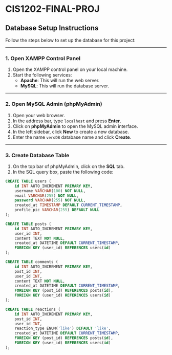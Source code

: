 # CIS1202-FINAL-PROJ

## Database Setup Instructions

Follow the steps below to set up the database for this project:

---

### 1. Open XAMPP Control Panel

1. Open the XAMPP control panel on your local machine.
2. Start the following services:
   - **Apache**: This will run the web server.
   - **MySQL**: This will run the database server.

---

### 2. Open MySQL Admin (phpMyAdmin)

1. Open your web browser.
2. In the address bar, type `localhost` and press **Enter**.
3. Click on **phpMyAdmin** to open the MySQL admin interface.
4. In the left sidebar, click **New** to create a new database.
5. Enter the name `veroDB` database name and click **Create**.

---

### 3. Create Database Table

1. On the top bar of phpMyAdmin, click on the **SQL** tab.
2. In the SQL query box, paste the following code:

```sql
CREATE TABLE users (
    id INT AUTO_INCREMENT PRIMARY KEY,     
    username VARCHAR(100) NOT NULL,          
    email VARCHAR(255) NOT NULL,             
    password VARCHAR(255) NOT NULL,          
    created_at TIMESTAMP DEFAULT CURRENT_TIMESTAMP,  
    profile_pic VARCHAR(255) DEFAULT NULL
);

CREATE TABLE posts (
    id INT AUTO_INCREMENT PRIMARY KEY,
    user_id INT,
    content TEXT NOT NULL,
    created_at DATETIME DEFAULT CURRENT_TIMESTAMP,
    FOREIGN KEY (user_id) REFERENCES users(id)
);

CREATE TABLE comments (
    id INT AUTO_INCREMENT PRIMARY KEY,
    post_id INT,
    user_id INT,
    content TEXT NOT NULL,
    created_at DATETIME DEFAULT CURRENT_TIMESTAMP,
    FOREIGN KEY (post_id) REFERENCES posts(id),
    FOREIGN KEY (user_id) REFERENCES users(id)
);

CREATE TABLE reactions (
    id INT AUTO_INCREMENT PRIMARY KEY,
    post_id INT,
    user_id INT,
    reaction_type ENUM('like') DEFAULT 'like',
    created_at DATETIME DEFAULT CURRENT_TIMESTAMP,
    FOREIGN KEY (post_id) REFERENCES posts(id),
    FOREIGN KEY (user_id) REFERENCES users(id)
);
